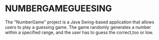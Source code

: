 # NUMBERGAMEGUEESING
The "NumberGame" project is a Java Swing-based application that allows users to play a guessing game. The game randomly generates a number within a specified range, and the user has to guess the correct,too or low.
